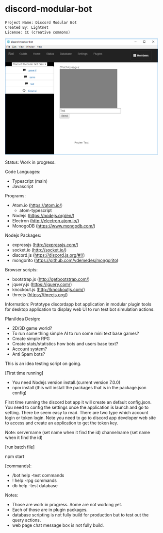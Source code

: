 # discord-modular-bot
```
Project Name: Discord Modular Bot
Created By: Lightnet
License: CC (creative commons)
```
![Image of discordbot](https://github.com/Lightnet/discord-modular-bot/blob/master/discordmodularbot.png)

Status: Work in progress.

Code Languages:
 * Typescript (main)
 * Javascript

Programs:
 * Atom.io (https://atom.io/)
    * atom-typescript
 * Nodejs (https://nodejs.org/en/)
 * Electron (http://electron.atom.io/)
 * MonogoDB (https://www.mongodb.com/)

Nodejs Packages:
 * expressjs (http://expressjs.com/)
 * socket.io (http://socket.io/)
 * discord.js (https://discord.js.org/#!/)
 * mongorito (https://github.com/vdemedes/mongorito)

Browser scripts:
 * bootstrap.js (http://getbootstrap.com/)
 * jquery.js (https://jquery.com/)
 * knockout.js (http://knockoutjs.com/)
 * threejs (https://threejs.org/)

Information:
  Prototype discordapp bot application in modular plugin tools for desktop application to display web UI to run test bot simulation actions.

Plan/Idea Design:
 * 2D/3D game world?
 * To run some thing simple AI to run some mini text base games?
 * Create simple RPG
 * Create stats/statistics how bots and users base text?
 * Account system?
 * Anti Spam bots?

This is an idea testing script on going.

[First time running]
 * You need Nodejs version install.(current version 7.0.0)
 * npm install (this will install the packages that is in the package.json config)

 First time running the discord bot app it will create an default config.json. You need to config the settings once the application is launch and go to setting. There be seem easy to read. There are two type which account login or token login. Note you need to go to discord app developer web site to access and create an application to get the token key.

Note:
servername (set name when it find the id)
channelname (set name when it find the id)

[run batch file]

npm start

[commands]:
 * /bot help -test commands
 * ! help -rpg commands
 * db help -test database

Notes:
 * Those are work in progress. Some are not working yet.
 * Each of those are in plugin packages.
 * database scripting is not fully build for production but to test out the query actions.
 * web page chat message box is not fully build.
